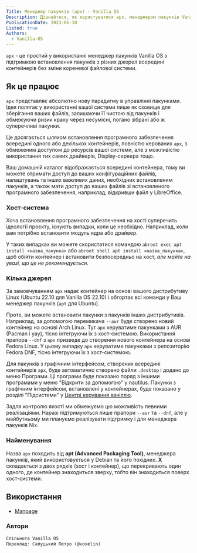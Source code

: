 ```yaml
---
Title: Менеджер пакунків (apx) - Vanilla OS
Description: Дізнайтеся, як користуватися apx, менеджером пакунків Vanilla OS.
PublicationDate: 2023-06-10
Listed: true
Authors: 
  - Vanilla-OS
---
```


`apx` - це простий у використанні менеджер пакунків Vanilla OS з підтримкою встановлення пакунків з різних джерел всередині контейнерів без зміни кореневої файлової системи.

## Як це працює

`apx` представляє абсолютно нову парадигму в управлінні пакунками. Ідея полягає у використанні
вашої системи лише як сховище для зберігання ваших файлів, залишаючи її чистою від пакунків
і обмежуючи ризик краху через несумісні, погано зібрані або ж
суперечливі пакунки.

Це досягається шляхом встановлення програмного забезпечення всередині одного або декількох контейнерів, повністю керованих `apx`, з обмеженим доступом до ресурсів вашої системи, але з можливістю використання тих самих драйверів, Display-сервера тощо.

Ваш домашній каталог відображається всередині контейнера, тому ви можете отримати доступ до ваших
конфігураційних файлів, налаштувань та інших важливих даних, необхідних встановленим
пакунків, а також мати доступ до ваших файлів зі встановленого
програмного забезпечення, наприклад, відкривши файл у LibreOffice.

### Хост-система

Хоча встановлення програмного забезпечення на хості суперечить ідеології проєкту, існують випадки, коли це необхідно. Наприклад, коли вам потрібно
встановити модуль ядра або драйвер.

У таких випадках ви можете скористатися командою `abroot exec apt install <назва_пакунка>` або `abroot shell apt install <назва_пакунка>`, щоб обійти контейнер і встановити безпосередньо на хост, _але майте на увазі, що це не рекомендується_.

### Кілька джерел

За замовчуванням `apx` надає контейнер на основі вашого дистрибутиву Linux (Ubuntu
22.10 для Vanilla OS 22.10) і обгортає всі команди у Ваш менеджер пакунків (`apt` для Ubuntu).

Проте, ви можете встановити пакунки з пакунків інших дистрибутивів. Наприклад, за допомогою перемикача `--aur` буде створено новий контейнер на основі Arch Linux. Тут `apx` керуватиме пакунками
з AUR (Pacman і yay), тісно інтегруючи їх з хост-системою. Використання прапора `--dnf` з `apx` призведе до створення нового контейнера на основі Fedora Linux. У цьому випадку `apx` керуватиме пакунками з репозиторію Fedora DNF, тісно інтегруючи їх з хост-системою.

Для пакунків з графічним інтерфейсом, створених всередині контейнерів `apx`, буде автоматично створено файли `.desktop` і додано до меню Програми. Ці програми буде показано поряд з іншими програмами у меню "Відкрити за допомогою" у nautilus. Пакунки з графічним інтерфейсом, встановлені у контейнерах, буде показано у розділі "Підсистеми" у [Центрі керування ваніллю](/docs/vanilla-control-center).

Задля контролю якості ми обмежуємо цю можливість певними реалізаціями. Наразі підтримуються лише прапори `--aur` та `--dnf`, але у майбутньому ми плануємо реалізувати підтримку і для менеджера пакунків Nix.

### Найменування

Назва `apx` походить від **apt (Advanced Packaging Tool)**, менеджера пакунків, який використовується у Debian та його похідних. **X** складається з двох рядків (хост і контейнер), що перекривають один одного, де контейнер знаходиться зверху, тобто він знаходиться поверх хост-системи.

## Використання

- [Manpage](apx-manpage)

### Автори

```md
Спільнота Vanilla OS
Переклад: Сапуцький Петро (@voxelin)
```
